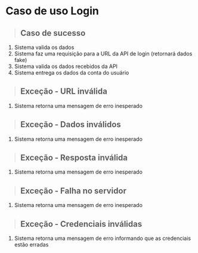 # Caso de uso Login

> ## Caso de sucesso

1.  Sistema valida os dados
2.  Sistema faz uma requisição para a URL da API de login (retornará dados fake)
3.  Sistema valida os dados recebidos da API
4.  Sistema entrega os dados da conta do usuário

> ## Exceção - URL inválida

1.  Sistema retorna uma mensagem de erro inesperado

> ## Exceção - Dados inválidos

1.  Sistema retorna uma mensagem de erro inesperado

> ## Exceção - Resposta inválida

1.  Sistema retorna uma mensagem de erro inesperado

> ## Exceção - Falha no servidor

1.  Sistema retorna uma mensagem de erro inesperado

> ## Exceção - Credenciais inválidas

1.  Sistema retorna uma mensagem de erro informando que as credenciais estão erradas
